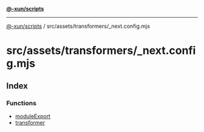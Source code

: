 [**@-xun/scripts**](../../../../README.md)

***

[@-xun/scripts](../../../../README.md) / src/assets/transformers/\_next.config.mjs

# src/assets/transformers/\_next.config.mjs

## Index

### Functions

- [moduleExport](functions/moduleExport.md)
- [transformer](functions/transformer.md)
